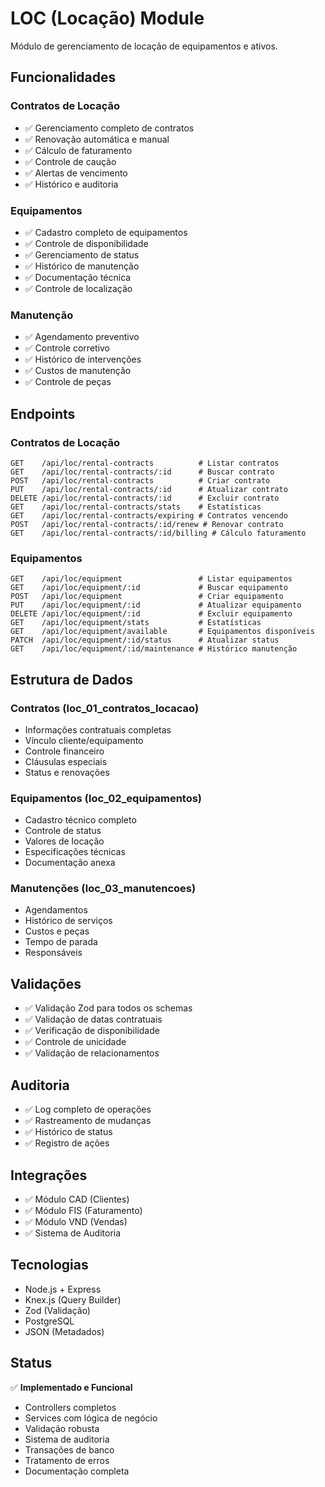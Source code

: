 # LOC (Locação) Module

Módulo de gerenciamento de locação de equipamentos e ativos.

## Funcionalidades

### Contratos de Locação
- ✅ Gerenciamento completo de contratos
- ✅ Renovação automática e manual
- ✅ Cálculo de faturamento
- ✅ Controle de caução
- ✅ Alertas de vencimento
- ✅ Histórico e auditoria

### Equipamentos
- ✅ Cadastro completo de equipamentos
- ✅ Controle de disponibilidade
- ✅ Gerenciamento de status
- ✅ Histórico de manutenção
- ✅ Documentação técnica
- ✅ Controle de localização

### Manutenção
- ✅ Agendamento preventivo
- ✅ Controle corretivo
- ✅ Histórico de intervenções
- ✅ Custos de manutenção
- ✅ Controle de peças

## Endpoints

### Contratos de Locação
```
GET    /api/loc/rental-contracts          # Listar contratos
GET    /api/loc/rental-contracts/:id      # Buscar contrato
POST   /api/loc/rental-contracts          # Criar contrato
PUT    /api/loc/rental-contracts/:id      # Atualizar contrato
DELETE /api/loc/rental-contracts/:id      # Excluir contrato
GET    /api/loc/rental-contracts/stats    # Estatísticas
GET    /api/loc/rental-contracts/expiring # Contratos vencendo
POST   /api/loc/rental-contracts/:id/renew # Renovar contrato
GET    /api/loc/rental-contracts/:id/billing # Cálculo faturamento
```

### Equipamentos
```
GET    /api/loc/equipment                 # Listar equipamentos
GET    /api/loc/equipment/:id             # Buscar equipamento
POST   /api/loc/equipment                 # Criar equipamento
PUT    /api/loc/equipment/:id             # Atualizar equipamento
DELETE /api/loc/equipment/:id             # Excluir equipamento
GET    /api/loc/equipment/stats           # Estatísticas
GET    /api/loc/equipment/available       # Equipamentos disponíveis
PATCH  /api/loc/equipment/:id/status      # Atualizar status
GET    /api/loc/equipment/:id/maintenance # Histórico manutenção
```

## Estrutura de Dados

### Contratos (loc_01_contratos_locacao)
- Informações contratuais completas
- Vínculo cliente/equipamento
- Controle financeiro
- Cláusulas especiais
- Status e renovações

### Equipamentos (loc_02_equipamentos)
- Cadastro técnico completo
- Controle de status
- Valores de locação
- Especificações técnicas
- Documentação anexa

### Manutenções (loc_03_manutencoes)
- Agendamentos
- Histórico de serviços
- Custos e peças
- Tempo de parada
- Responsáveis

## Validações

- ✅ Validação Zod para todos os schemas
- ✅ Validação de datas contratuais
- ✅ Verificação de disponibilidade
- ✅ Controle de unicidade
- ✅ Validação de relacionamentos

## Auditoria

- ✅ Log completo de operações
- ✅ Rastreamento de mudanças
- ✅ Histórico de status
- ✅ Registro de ações

## Integrações

- ✅ Módulo CAD (Clientes)
- ✅ Módulo FIS (Faturamento)
- ✅ Módulo VND (Vendas)
- ✅ Sistema de Auditoria

## Tecnologias

- Node.js + Express
- Knex.js (Query Builder)
- Zod (Validação)
- PostgreSQL
- JSON (Metadados)

## Status

✅ **Implementado e Funcional**

- Controllers completos
- Services com lógica de negócio
- Validação robusta
- Sistema de auditoria
- Transações de banco
- Tratamento de erros
- Documentação completa
